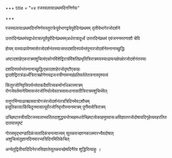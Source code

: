 +++
title = "०४ रजस्वलायाःप्रथमदिननिर्णयः"

+++

रजस्वलायाःप्रथमदिननिर्णयस्तुरात्रेःपूर्वभागद्वयेपूर्वदिनंप्रथमम् तृतीयेभागेरजोदर्शने

उत्तरंदिनंप्रथमंयद्वार्धरात्रात्पूर्वंपूर्वदिनंप्रथमम्अर्धरात्रादूर्ध्वं उत्तरदिनंप्रथमं एवंजननमरणाशौ चेपि

ज्ञेयम् यस्याःप्रायेणमासेरजोदर्शनंतस्याःसप्तदशदिनपर्यन्तंपुनारजोदर्शनेस्नानाच्छुद्धिः

अष्टादशाहेएकरात्रमशुचित्वंएकोनविंशेद्विरात्रंविंशतिप्रभृतित्रिरात्रमयस्याःप्रायःपक्षेपक्षेरजोदर्शनंतस्याः

दशदिनपर्यन्तंस्नानाच्छुद्धिःएकादशाहेरजोदृष्टौएकाहः द्वादशेद्विरात्रंऊर्ध्वंत्रिरात्रम्रोगेणयद्रजःस्त्रीणामन्वहंप्रतिवर्ततेतत्रनास्पृश्यत्वं

किंतुरजोनिवृत्तिपर्यन्तंपाकदैवपित्र्यकर्मानधिकारमात्रम् रोगजेवर्तमानेपिमासजंरजोनिर्यात्येवतत्रसावधानासतीत्रिरात्रमशुचिर्भवेत्

यत्तुगर्भिण्याःप्राक्प्रसवात्रोगजंरजोदर्शनंतत्रत्रिदिनमेवऽशौचम् प्रसूतिकायाःकिंचिदूनमासात्पूर्वंरजोनिवृत्तौस्नानमात्रम् पूर्णेमासेत्रिरात्रम्

उच्छिष्टास्त्रीयदिरजस्वलाभवतितदाशुद्ध्यन्तेत्र्यहमधरोच्छिष्टत्वेकाहमुपवासःअविज्ञातरजोदोषायदिगृहेव्यवहरतितदातयास्पृष्टं

गोरसमृद्भाण्डादिकंजलादिकंचनत्याज्यम् सूतकवज्ज्ञानकालमारभ्यैवदोषात् अशुचित्वंतुज्ञानदिनमारभ्यत्रिदिनमितिकेचित्

अन्येतुद्वितीयादिदिनेरजसिज्ञातेसूतकवच्छेषदिनैरेव शुद्धिरित्याहुः ।
